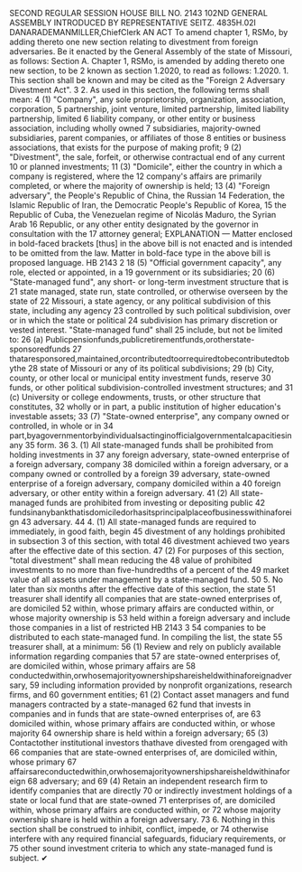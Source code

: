 SECOND REGULAR SESSION
HOUSE BILL NO. 2143
102ND GENERAL ASSEMBLY
INTRODUCED BY REPRESENTATIVE SEITZ.
4835H.02I DANARADEMANMILLER,ChiefClerk
AN ACT
To amend chapter 1, RSMo, by adding thereto one new section relating to divestment from
foreign adversaries.
Be it enacted by the General Assembly of the state of Missouri, as follows:
Section A. Chapter 1, RSMo, is amended by adding thereto one new section, to be
2 known as section 1.2020, to read as follows:
1.2020. 1. This section shall be known and may be cited as the "Foreign
2 Adversary Divestment Act".
3 2. As used in this section, the following terms shall mean:
4 (1) "Company", any sole proprietorship, organization, association, corporation,
5 partnership, joint venture, limited partnership, limited liability partnership, limited
6 liability company, or other entity or business association, including wholly owned
7 subsidiaries, majority-owned subsidiaries, parent companies, or affiliates of those
8 entities or business associations, that exists for the purpose of making profit;
9 (2) "Divestment", the sale, forfeit, or otherwise contractual end of any current
10 or planned investments;
11 (3) "Domicile", either the country in which a company is registered, where the
12 company's affairs are primarily completed, or where the majority of ownership is held;
13 (4) "Foreign adversary", the People's Republic of China, the Russian
14 Federation, the Islamic Republic of Iran, the Democratic People's Republic of Korea,
15 the Republic of Cuba, the Venezuelan regime of Nicolás Maduro, the Syrian Arab
16 Republic, or any other entity designated by the governor in consultation with the
17 attorney general;
EXPLANATION — Matter enclosed in bold-faced brackets [thus] in the above bill is not enacted and is
intended to be omitted from the law. Matter in bold-face type in the above bill is proposed language.
HB 2143 2
18 (5) "Official government capacity", any role, elected or appointed, in a
19 government or its subsidiaries;
20 (6) "State-managed fund", any short- or long-term investment structure that is
21 state managed, state run, state controlled, or otherwise overseen by the state of
22 Missouri, a state agency, or any political subdivision of this state, including any agency
23 controlled by such political subdivision, over or in which the state or political
24 subdivision has primary discretion or vested interest. "State-managed fund" shall
25 include, but not be limited to:
26 (a) Publicpensionfunds,publicretirementfunds,orotherstate-sponsoredfunds
27 thataresponsored,maintained,orcontributedtoorrequiredtobecontributedtobythe
28 state of Missouri or any of its political subdivisions;
29 (b) City, county, or other local or municipal entity investment funds, reserve
30 funds, or other political subdivision-controlled investment structures; and
31 (c) University or college endowments, trusts, or other structure that constitutes,
32 wholly or in part, a public institution of higher education's investable assets;
33 (7) "State-owned enterprise", any company owned or controlled, in whole or in
34 part,byagovernmentorbyindividualsactinginofficialgovernmentalcapacitiesinany
35 form.
36 3. (1) All state-managed funds shall be prohibited from holding investments in
37 any foreign adversary, state-owned enterprise of a foreign adversary, company
38 domiciled within a foreign adversary, or a company owned or controlled by a foreign
39 adversary, state-owned enterprise of a foreign adversary, company domiciled within a
40 foreign adversary, or other entity within a foreign adversary.
41 (2) All state-managed funds are prohibited from investing or depositing public
42 fundsinanybankthatisdomiciledorhasitsprincipalplaceofbusinesswithinaforeign
43 adversary.
44 4. (1) All state-managed funds are required to immediately, in good faith, begin
45 divestment of any holdings prohibited in subsection 3 of this section, with total
46 divestment achieved two years after the effective date of this section.
47 (2) For purposes of this section, "total divestment" shall mean reducing the
48 value of prohibited investments to no more than five-hundredths of a percent of the
49 market value of all assets under management by a state-managed fund.
50 5. No later than six months after the effective date of this section, the state
51 treasurer shall identify all companies that are state-owned enterprises of, are domiciled
52 within, whose primary affairs are conducted within, or whose majority ownership is
53 held within a foreign adversary and include those companies in a list of restricted
HB 2143 3
54 companies to be distributed to each state-managed fund. In compiling the list, the state
55 treasurer shall, at a minimum:
56 (1) Review and rely on publicly available information regarding companies that
57 are state-owned enterprises of, are domiciled within, whose primary affairs are
58 conductedwithin,orwhosemajorityownershipshareisheldwithinaforeignadversary,
59 including information provided by nonprofit organizations, research firms, and
60 government entities;
61 (2) Contact asset managers and fund managers contracted by a state-managed
62 fund that invests in companies and in funds that are state-owned enterprises of, are
63 domiciled within, whose primary affairs are conducted within, or whose majority
64 ownership share is held within a foreign adversary;
65 (3) Contactother institutional investors thathave divested from orengaged with
66 companies that are state-owned enterprises of, are domiciled within, whose primary
67 affairsareconductedwithin,orwhosemajorityownershipshareisheldwithinaforeign
68 adversary; and
69 (4) Retain an independent research firm to identify companies that are directly
70 or indirectly investment holdings of a state or local fund that are state-owned
71 enterprises of, are domiciled within, whose primary affairs are conducted within, or
72 whose majority ownership share is held within a foreign adversary.
73 6. Nothing in this section shall be construed to inhibit, conflict, impede, or
74 otherwise interfere with any required financial safeguards, fiduciary requirements, or
75 other sound investment criteria to which any state-managed fund is subject.
✔